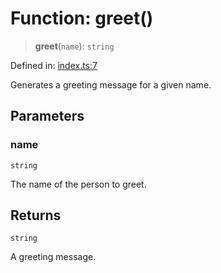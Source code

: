 # Function: greet()

> **greet**(`name`): `string`

Defined in: [index.ts:7](https://github.com/The-Node-Forge/npm-template/blob/caa801c76c507c236ef13dcdaabcb119e6f260f3/src/index.ts#L7)

Generates a greeting message for a given name.

## Parameters

### name

`string`

The name of the person to greet.

## Returns

`string`

A greeting message.
